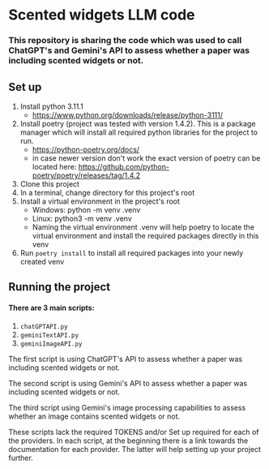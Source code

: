 # Scented widgets LLM code
### This repository is sharing the code which was used to call ChatGPT's and Gemini's API to assess whether a paper was including scented widgets or not.


## Set up
1. Install python 3.11.1
   - https://www.python.org/downloads/release/python-3111/
2. Install poetry (project was tested with version 1.4.2). This is a package manager which will install all required python libraries for the project to run.
   - https://python-poetry.org/docs/
   - in case newer version don't work the exact version of poetry can be located here:  https://github.com/python-poetry/poetry/releases/tag/1.4.2
3. Clone this project
4. In a terminal, change directory for this project's root
5. Install a virtual environment in the project's root
   - Windows: python -m venv .venv
   - Linux: python3 -m venv .venv
   * Naming the virtual environment .venv will help poetry to locate the virtual environment and install the required packages directly in this venv
6. Run `poetry install` to install all required packages into your newly created venv

## Running the project
#### There are 3 main scripts:
1. `chatGPTAPI.py`
2. `geminiTextAPI.py`
3. `geminiImageAPI.py`

The first script is using ChatGPT's API to assess whether a paper was including scented widgets or not. 

The second script is using Gemini's API to assess whether a paper was including scented widgets or not. 

The third script using Gemini's image processing capabilities to assess whether an image contains scented widgets or not.

These scripts lack the required TOKENS and/or Set up required for each of the providers.
In each script, at the beginning there is a link towards the documentation for each provider. 
The latter will help setting up your project further.

